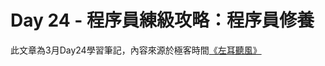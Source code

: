 # Day 24 - 程序員練級攻略：程序員修養



此文章為3月Day24學習筆記，內容來源於極客時間[《左耳聽風》](https://time.geekbang.org/column/article/8700)
